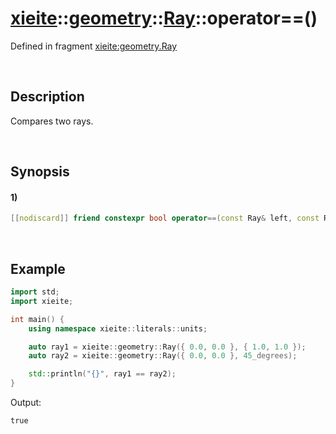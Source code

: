 # [xieite](../../../../../../xieite.md)\:\:[geometry](../../../../../../geometry.md)\:\:[Ray<Arithmetic>](../../../../ray.md)\:\:operator==\(\)
Defined in fragment [xieite:geometry.Ray](../../../../../../../src/geometry/ray.cpp)

&nbsp;

## Description
Compares two rays.

&nbsp;

## Synopsis
#### 1)
```cpp
[[nodiscard]] friend constexpr bool operator==(const Ray& left, const Ray& right) noexcept;
```

&nbsp;

## Example
```cpp
import std;
import xieite;

int main() {
    using namespace xieite::literals::units;

    auto ray1 = xieite::geometry::Ray({ 0.0, 0.0 }, { 1.0, 1.0 });
    auto ray2 = xieite::geometry::Ray({ 0.0, 0.0 }, 45_degrees);

    std::println("{}", ray1 == ray2);
}
```
Output:
```
true
```
